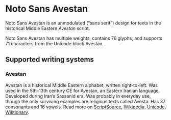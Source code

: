 
# Noto Sans Avestan

Noto Sans Avestan is an unmodulated (“sans serif”) design for texts in the historical Middle Eastern _Avestan_ script. 

Noto Sans Avestan has multiple weights, contains 76 glyphs, and supports 71 characters from the Unicode block Avestan.


## Supported writing systems


### Avestan

Avestan is a historical Middle Eastern alphabet, written right-to-left. Was used in the 5th–13th century CE for Avestan, an Eastern Iranian language. Developed during Iran’s Sassanid era. Was probably in everyday use, though the only surviving examples are religious texts called Avesta. Has 37 consonants and 16 vowels. Read more on [ScriptSource](https://scriptsource.org/scr/Avst), [Wikipedia](https://en.wikipedia.org/wiki/ISO_15924:Avst), [Unicode](https://www.unicode.org/versions/Unicode13.0.0/ch10.pdf#G29021), [Wiktionary](https://en.wiktionary.org/wiki/Category:Avestan_script).

